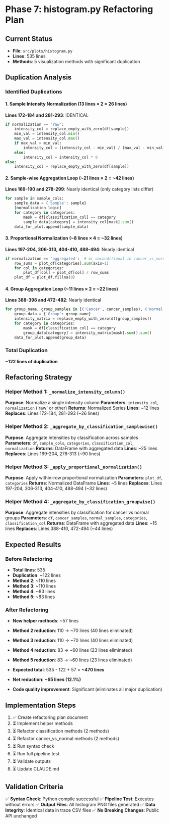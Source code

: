 # Phase 7: histogram.py Refactoring Plan

## Current Status
- **File**: `src/plots/histogram.py`
- **Lines**: 535 lines
- **Methods**: 5 visualization methods with significant duplication

## Duplication Analysis

### Identified Duplications

#### 1. Sample Intensity Normalization (13 lines × 2 = 26 lines)
**Lines 172-184 and 281-293**: IDENTICAL
```python
if normalization == 'raw':
    intensity_col = replace_empty_with_zero(df[sample])
    min_val = intensity_col.min()
    max_val = intensity_col.max()
    if max_val > min_val:
        intensity_col = (intensity_col - min_val) / (max_val - min_val)
    else:
        intensity_col = intensity_col * 0
else:
    intensity_col = replace_empty_with_zero(df[sample])
```

#### 2. Sample-wise Aggregation Loop (~21 lines × 2 = ~42 lines)
**Lines 169-190 and 278-299**: Nearly identical (only category lists differ)
```python
for sample in sample_cols:
    sample_data = {'Sample': sample}
    [normalization logic]
    for category in categories:
        mask = df[classification_col] == category
        sample_data[category] = intensity_col[mask].sum()
    data_for_plot.append(sample_data)
```

#### 3. Proportional Normalization (~8 lines × 4 = ~32 lines)
**Lines 197-204, 306-313, 404-410, 488-494**: Nearly identical
```python
if normalization == 'aggregated':  # or unconditional in cancer_vs_normal methods
    row_sums = plot_df[categories].sum(axis=1)
    for col in categories:
        plot_df[col] = plot_df[col] / row_sums
    plot_df = plot_df.fillna(0)
```

#### 4. Group Aggregation Loop (~11 lines × 2 = ~22 lines)
**Lines 388-398 and 472-482**: Nearly identical
```python
for group_name, group_samples in [('Cancer', cancer_samples), ('Normal', normal_samples)]:
    group_data = {'Group': group_name}
    intensity_matrix = replace_empty_with_zero(df[group_samples])
    for category in categories:
        mask = df[classification_col] == category
        group_data[category] = intensity_matrix[mask].sum().sum()
    data_for_plot.append(group_data)
```

### Total Duplication
**~122 lines of duplication**

## Refactoring Strategy

### Helper Method 1: `_normalize_intensity_column()`
**Purpose**: Normalize a single intensity column
**Parameters**: `intensity_col`, `normalization` ('raw' or other)
**Returns**: Normalized Series
**Lines**: ~12 lines
**Replaces**: Lines 172-184, 281-293 (~26 lines)

### Helper Method 2: `_aggregate_by_classification_samplewise()`
**Purpose**: Aggregate intensities by classification across samples
**Parameters**: `df`, `sample_cols`, `categories`, `classification_col`, `normalization`
**Returns**: DataFrame with aggregated data
**Lines**: ~25 lines
**Replaces**: Lines 169-204, 278-313 (~90 lines)

### Helper Method 3: `_apply_proportional_normalization()`
**Purpose**: Apply within-row proportional normalization
**Parameters**: `plot_df`, `categories`
**Returns**: Normalized DataFrame
**Lines**: ~5 lines
**Replaces**: Lines 197-204, 306-313, 404-410, 488-494 (~32 lines)

### Helper Method 4: `_aggregate_by_classification_groupwise()`
**Purpose**: Aggregate intensities by classification for cancer vs normal groups
**Parameters**: `df`, `cancer_samples`, `normal_samples`, `categories`, `classification_col`
**Returns**: DataFrame with aggregated data
**Lines**: ~15 lines
**Replaces**: Lines 388-410, 472-494 (~44 lines)

## Expected Results

### Before Refactoring
- **Total lines**: 535
- **Duplication**: ~122 lines
- **Method 2**: ~110 lines
- **Method 3**: ~110 lines
- **Method 4**: ~83 lines
- **Method 5**: ~83 lines

### After Refactoring
- **New helper methods**: ~57 lines
- **Method 2 reduction**: 110 → ~70 lines (40 lines eliminated)
- **Method 3 reduction**: 110 → ~70 lines (40 lines eliminated)
- **Method 4 reduction**: 83 → ~60 lines (23 lines eliminated)
- **Method 5 reduction**: 83 → ~60 lines (23 lines eliminated)

- **Expected total**: 535 - 122 + 57 = **~470 lines**
- **Net reduction**: **~65 lines (12.1%)**
- **Code quality improvement**: Significant (eliminates all major duplication)

## Implementation Steps

1. ✅ Create refactoring plan document
2. ⏳ Implement helper methods
3. ⏳ Refactor classification methods (2 methods)
4. ⏳ Refactor cancer_vs_normal methods (2 methods)
5. ⏳ Run syntax check
6. ⏳ Run full pipeline test
7. ⏳ Validate outputs
8. ⏳ Update CLAUDE.md

## Validation Criteria

✅ **Syntax Check**: Python compile successful
✅ **Pipeline Test**: Executes without errors
✅ **Output Files**: All histogram PNG files generated
✅ **Data Integrity**: Identical data in trace CSV files
✅ **No Breaking Changes**: Public API unchanged
